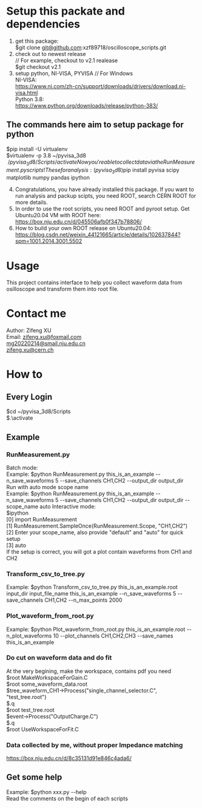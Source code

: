 # Setup this packate and dependencies
1. get this package:  
$git clone git@github.com:xzf89718/oscilloscope_scripts.git   
2. check out to newest release   
// For example, checkout to v2.1 realease   
$git checkout v2.1   
3. setup python, NI-VISA, PYVISA 
// For Windows   
NI-VISA:   
https://www.ni.com/zh-cn/support/downloads/drivers/download.ni-visa.html   
Python 3.8:   
https://www.python.org/downloads/release/python-383/   

## The commands here aim to setup package for python  
$pip install -U virtualenv  
$virtualenv -p 3.8 ~/pyvisa_3d8  
$~/pyvisa_3d8/Scripts/activate  
Now you're able to collect data via the RunMeasurement.py scripts!  
These for analysis:  
(pyvisa_3d8)$pip install pyvisa scipy matplotlib numpy pandas ipython  

4. Congratulations, you have already installed this package. If you want to run analysis and packup scipts, you need ROOT, search CERN ROOT for more details.   
5. In order to use the root scripts, you need ROOT and pyroot setup. Get Ubuntu20.04 VM with ROOT here: https://box.nju.edu.cn/d/045506afb0f347b78806/   
6. How to build your own ROOT release on Ubuntu20.04: https://blog.csdn.net/weixin_44121665/article/details/102637844?spm=1001.2014.3001.5502  
# Usage
This project contains interface to help you collect waveform data from osilloscope and transform them into root file.
# Contact me
Author: Zifeng XU  
Email: zifeng.xu@foxmail.com  
mg20220214@smail.nju.edu.cn  
zifeng.xu@cern.ch  
# How to
## Every Login
$cd ~/pyvisa_3d8/Scripts     
$.\activate  
## Example
### RunMeasurement.py 
Batch mode:  
Example: $python RunMeasurement.py this_is_an_example --n_save_waveforms 5 --save_channels CH1,CH2 --output_dir output_dir      
Run with auto mode scope name  
Example: $python RunMeasurement.py this_is_an_example --n_save_waveforms 5 --save_channels CH1,CH2 --output_dir output_dir --scope_name auto
Interactive mode:  
$ipython  
[0] import RunMeasurement  
[1] RunMeasurement.SampleOnce(RunMeasurement.Scope, "CH1,CH2")  
[2] Enter your scope_name, also provide "default" and "auto" for quick setup  
[3] auto  
If the setup is correct, you will got a plot contain waveforms from CH1 and CH2  

### Transform_csv_to_tree.py
Example: $python Transform_csv_to_tree.py this_is_an_example.root input_dir input_file_name this_is_an_example --n_save_waveforms 5 --save_channels CH1,CH2 --n_max_points 2000  
### Plot_waveform_from_root.py  
Example: $python Plot_waveform_from_root.py this_is_an_example.root --n_plot_waveforms 10 --plot_channels CH1,CH2,CH3 --save_names this_is_an_example
### Do cut on waveform data and do fit
At the very begining, make the workspace, contains pdf you need  
$root MakeWorkspaceForGain.C  
$root some_waveform_data.root  
$tree_waveform_CH1->Process("single_channel_selector.C", "test_tree.root")  
$.q  
$root test_tree.root  
$event->Process("OutputCharge.C")  
$.q  
$root UseWorkspaceForFit.C  
### Data collected by me, without proper Impedance matching
https://box.nju.edu.cn/d/8c35131d91e846c4ada6/   
## Get some help
Example: $python  xxx.py --help  
Read the comments on the begin of each scripts  
